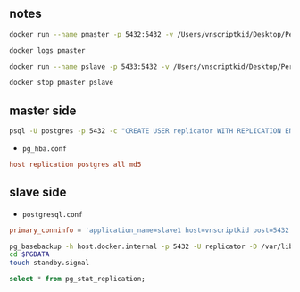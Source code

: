 ## notes

```bash
docker run --name pmaster -p 5432:5432 -v /Users/vnscriptkid/Desktop/Personal/SD-EBOOK/playground/replication/pmaster_data:/var/lib/postgresql/data -e POSTGRES_PASSWORD=postgres -d postgres

docker logs pmaster

docker run --name pslave -p 5433:5432 -v /Users/vnscriptkid/Desktop/Personal/SD-EBOOK/playground/replication/pslave_data:/var/lib/postgresql/data -e POSTGRES_PASSWORD=postgres -d postgres

docker stop pmaster pslave
```

## master side

```bash
psql -U postgres -p 5432 -c "CREATE USER replicator WITH REPLICATION ENCRYPTED PASSWORD 'secret'"
```

- `pg_hba.conf`

```conf
host replication postgres all md5
```

## slave side

- `postgresql.conf`

```conf
primary_conninfo = 'application_name=slave1 host=vnscriptkid post=5432 user=replicator password=secret'
```

```bash
pg_basebackup -h host.docker.internal -p 5432 -U replicator -D /var/lib/postgresql/data -Fp -R -Xs -P
cd $PGDATA
touch standby.signal
```

```sql
select * from pg_stat_replication;
```
